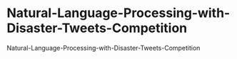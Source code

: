 # Natural-Language-Processing-with-Disaster-Tweets-Competition
Natural-Language-Processing-with-Disaster-Tweets-Competition
